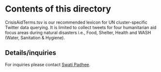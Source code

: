 Contents of this directory
==========================

CrisisAidTerms.tsv is our recommended lexicon for UN cluster-specific Twitter data querying. It is limited to collect tweets for four humanitarian aid focus areas during natural disasters i.e., Food, Shelter, Health and WASH (Water, Sanitation & Hygiene). 

Details/inquiries
-----------------

For inquiries please contact [Swati Padhee](mailto:padheeswati@gmail.com).


